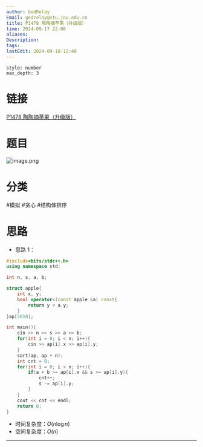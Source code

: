 ```yaml
---
author: GedRelay
Email: gedrelay@stu.jnu.edu.cn
title: P1478 陶陶摘苹果（升级版）
time: 2024-09-17 22:08
aliases: 
Description: 
tags: 
lastEdit: 2024-09-18-12:48
---
```


```toc
style: number
max_depth: 3
```

# 链接
[P1478 陶陶摘苹果（升级版）](https://www.luogu.com.cn/problem/P1478) 

# 题目
![image.png](https://ged-pic-bed.oss-cn-guangzhou.aliyuncs.com/img/202409172208431.png)


# 分类
#模拟 #贪心 #结构体排序 

# 思路
- 思路 1：


```cpp
#include<bits/stdc++.h>
using namespace std;

int n, s, a, b;

struct apple{
    int x, y;
    bool operator<(const apple &a) const{
        return y < a.y;
    }
}ap[5010];

int main(){
    cin >> n >> s >> a >> b;
    for(int i = 0; i < n; i++){
        cin >> ap[i].x >> ap[i].y;
    }
    sort(ap, ap + n);
    int cnt = 0;
    for(int i = 0; i < n; i++){
        if(a + b >= ap[i].x && s >= ap[i].y){
            cnt++;
            s -= ap[i].y;
        }
    }
    cout << cnt << endl;
    return 0;
}
```


- 时间复杂度：${O\left( n\log n \right)  }$ 
- 空间复杂度：${O\left( n \right)  }$ 


---

